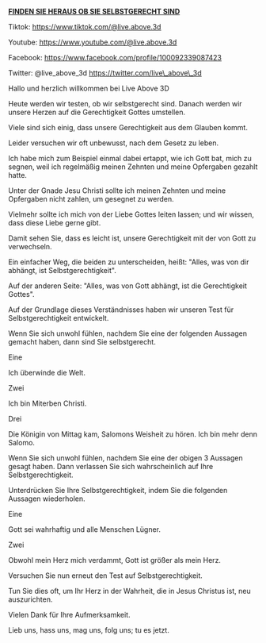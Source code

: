 **<u>FINDEN SIE HERAUS OB SIE SELBSTGERECHT SIND</u>**

Tiktok:
[<u>https://www.tiktok.com/@live.above.3d</u>](https://www.tiktok.com/@live.above.3d)

Youtube:
[<u>https://www.youtube.com/@live.above.3d</u>](https://www.youtube.com/@live.above.3d)

Facebook:
[<u>https://www.facebook.com/profile/100092339087423</u>](https://www.facebook.com/profile/100092339087423)

Twitter: @live\_above\_3d
[<u>https://twitter.com/live\_above\_3d</u>](https://twitter.com/live_above_3d)

Hallo und herzlich willkommen bei Live Above 3D

Heute werden wir testen, ob wir selbstgerecht sind. Danach werden wir
unsere Herzen auf die Gerechtigkeit Gottes umstellen.

Viele sind sich einig, dass unsere Gerechtigkeit aus dem Glauben kommt.

Leider versuchen wir oft unbewusst, nach dem Gesetz zu leben.

Ich habe mich zum Beispiel einmal dabei ertappt, wie ich Gott bat, mich
zu segnen, weil ich regelmäßig meinen Zehnten und meine Opfergaben
gezahlt hatte.

Unter der Gnade Jesu Christi sollte ich meinen Zehnten und meine
Opfergaben nicht zahlen, um gesegnet zu werden.

Vielmehr sollte ich mich von der Liebe Gottes leiten lassen; und wir
wissen, dass diese Liebe gerne gibt.

Damit sehen Sie, dass es leicht ist, unsere Gerechtigkeit mit der von
Gott zu verwechseln.

Ein einfacher Weg, die beiden zu unterscheiden, heißt: "Alles, was von
dir abhängt, ist Selbstgerechtigkeit".

Auf der anderen Seite: "Alles, was von Gott abhängt, ist die
Gerechtigkeit Gottes".

Auf der Grundlage dieses Verständnisses haben wir unseren Test für
Selbstgerechtigkeit entwickelt.

Wenn Sie sich unwohl fühlen, nachdem Sie eine der folgenden Aussagen
gemacht haben, dann sind Sie selbstgerecht.

Eine

Ich überwinde die Welt.

Zwei

Ich bin Miterben Christi.

Drei

Die Königin von Mittag kam, Salomons Weisheit zu hören. Ich bin mehr
denn Salomo.

Wenn Sie sich unwohl fühlen, nachdem Sie eine der obigen 3 Aussagen
gesagt haben. Dann verlassen Sie sich wahrscheinlich auf Ihre
Selbstgerechtigkeit.

Unterdrücken Sie Ihre Selbstgerechtigkeit, indem Sie die folgenden
Aussagen wiederholen.

Eine

Gott sei wahrhaftig und alle Menschen Lügner.

Zwei

Obwohl mein Herz mich verdammt, Gott ist größer als mein Herz.

Versuchen Sie nun erneut den Test auf Selbstgerechtigkeit.

Tun Sie dies oft, um Ihr Herz in der Wahrheit, die in Jesus Christus
ist, neu auszurichten.

Vielen Dank für Ihre Aufmerksamkeit.

Lieb uns, hass uns, mag uns, folg uns; tu es jetzt.
